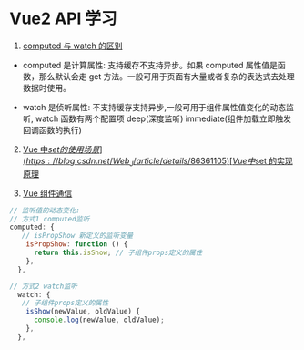 <!--
 * @Author: TerryMin
 * @Date: 2022-09-15 09:28:35
 * @LastEditors: TerryMin
 * @LastEditTime: 2023-02-16 11:07:54
 * @Description: file not
-->

# Vue2 API 学习

1. [computed 与 watch 的区别](https://www.jianshu.com/p/5f83e06ae32f)

- computed 是计算属性: 支持缓存不支持异步。如果 computed 属性值是函数，那么默认会走 get 方法。一般可用于页面有大量或者复杂的表达式去处理数据时使用。

- watch 是侦听属性: 不支持缓存支持异步,一般可用于组件属性值变化的动态监听, watch 函数有两个配置项 deep(深度监听) immediate(组件加载立即触发回调函数的执行)

2. [Vue 中$set 的使用场景](https://blog.csdn.net/Web_J/article/details/86361105)
   [Vue 中$set 的实现原理](https://juejin.cn/post/7015214879330172964)

3. [Vue 组件通信](https://juejin.cn/post/6844903845642911752)

```js
// 监听值的动态变化:
// 方式1 computed监听
computed: {
   // isPropShow 新定义的监听变量
    isPropShow: function () {
      return this.isShow; // 子组件props定义的属性
    },
  },

// 方式2 watch监听
  watch: {
   // 子组件props定义的属性
    isShow(newValue, oldValue) {
      console.log(newValue, oldValue);
    },
  },

```

